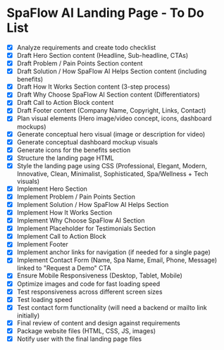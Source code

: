 # SpaFlow AI Landing Page - To Do List

- [x] Analyze requirements and create todo checklist
- [x] Draft Hero Section content (Headline, Sub-headline, CTAs)
- [x] Draft Problem / Pain Points Section content
- [x] Draft Solution / How SpaFlow AI Helps Section content (including benefits)
- [x] Draft How It Works Section content (3-step process)
- [x] Draft Why Choose SpaFlow AI Section content (Differentiators)
- [x] Draft Call to Action Block content
- [x] Draft Footer content (Company Name, Copyright, Links, Contact)
- [x] Plan visual elements (Hero image/video concept, icons, dashboard mockups)
- [x] Generate conceptual hero visual (image or description for video)
- [x] Generate conceptual dashboard mockup visuals
- [x] Generate icons for the benefits section
- [x] Structure the landing page HTML
- [x] Style the landing page using CSS (Professional, Elegant, Modern, Innovative, Clean, Minimalist, Sophisticated, Spa/Wellness + Tech visuals)
- [x] Implement Hero Section
- [x] Implement Problem / Pain Points Section
- [x] Implement Solution / How SpaFlow AI Helps Section
- [x] Implement How It Works Section
- [x] Implement Why Choose SpaFlow AI Section
- [x] Implement Placeholder for Testimonials Section
- [x] Implement Call to Action Block
- [x] Implement Footer
- [x] Implement anchor links for navigation (if needed for a single page)
- [x] Implement Contact Form (Name, Spa Name, Email, Phone, Message) linked to "Request a Demo" CTA
- [x] Ensure Mobile Responsiveness (Desktop, Tablet, Mobile)
- [x] Optimize images and code for fast loading speed
- [x] Test responsiveness across different screen sizes
- [x] Test loading speed
- [x] Test contact form functionality (will need a backend or mailto link initially)
- [x] Final review of content and design against requirements
- [x] Package website files (HTML, CSS, JS, images)
- [x] Notify user with the final landing page files

